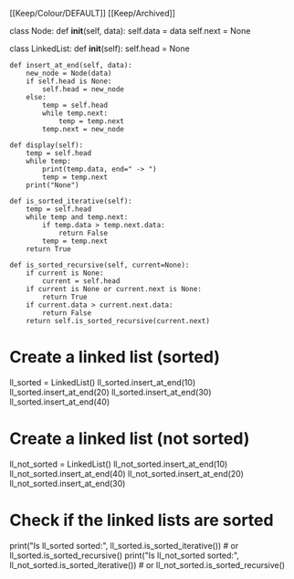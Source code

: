 [[Keep/Colour/DEFAULT]] [[Keep/Archived]] 

class Node:
    def __init__(self, data):
        self.data = data
        self.next = None

class LinkedList:
    def __init__(self):
        self.head = None

    def insert_at_end(self, data):
        new_node = Node(data)
        if self.head is None:
            self.head = new_node
        else:
            temp = self.head
            while temp.next:
                temp = temp.next
            temp.next = new_node

    def display(self):
        temp = self.head
        while temp:
            print(temp.data, end=" -> ")
            temp = temp.next
        print("None")

    def is_sorted_iterative(self):
        temp = self.head
        while temp and temp.next:
            if temp.data > temp.next.data:
                return False
            temp = temp.next
        return True

    def is_sorted_recursive(self, current=None):
        if current is None:
            current = self.head
        if current is None or current.next is None:
            return True
        if current.data > current.next.data:
            return False
        return self.is_sorted_recursive(current.next)

# Create a linked list (sorted)
ll_sorted = LinkedList()
ll_sorted.insert_at_end(10)
ll_sorted.insert_at_end(20)
ll_sorted.insert_at_end(30)
ll_sorted.insert_at_end(40)

# Create a linked list (not sorted)
ll_not_sorted = LinkedList()
ll_not_sorted.insert_at_end(10)
ll_not_sorted.insert_at_end(40)
ll_not_sorted.insert_at_end(20)
ll_not_sorted.insert_at_end(30)

# Check if the linked lists are sorted
print("Is ll_sorted sorted:", ll_sorted.is_sorted_iterative())  # or ll_sorted.is_sorted_recursive()
print("Is ll_not_sorted sorted:", ll_not_sorted.is_sorted_iterative())  # or ll_not_sorted.is_sorted_recursive()

